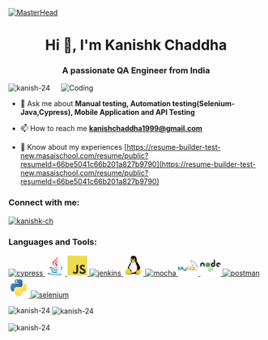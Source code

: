 [![MasterHead](https://i.pinimg.com/originals/b8/33/78/b83378fbaf9f0ea218f9a11558b03aa4.gif)](https://i.pinimg.com/originals/b8/33/78/b83378fbaf9f0ea218f9a11558b03aa4.gif)

<h1 align="center">Hi 👋, I'm Kanishk Chaddha</h1>
<h3 align="center">A passionate QA Engineer from India</h3>

<img align="right" alt="Coding" width="400" src="https://www.cinntra.com/assets/img/services-img/Software-Quality-Assurance.gif">

<p align="left"> <img src="https://komarev.com/ghpvc/?username=kanish-24&label=Profile%20views&color=0e75b6&style=flat" alt="kanish-24" /> </p>

- 💬 Ask me about **Manual testing, Automation testing(Selenium-Java,Cypress), Mobile Application and API Testing**

- 📫 How to reach me **kanishchaddha1999@gmail.com**

- 📄 Know about my experiences [https://resume-builder-test-new.masaischool.com/resume/public?resumeId=66be5041c66b201a827b9790](https://resume-builder-test-new.masaischool.com/resume/public?resumeId=66be5041c66b201a827b9790)

<h3 align="left">Connect with me:</h3>
<p align="left">
<a href="https://linkedin.com/in/kanishk-ch" target="blank"><img align="center" src="https://raw.githubusercontent.com/rahuldkjain/github-profile-readme-generator/master/src/images/icons/Social/linked-in-alt.svg" alt="kanishk-ch" height="30" width="40" /></a>
</p>

<h3 align="left">Languages and Tools:</h3>
<p align="left"> <a href="https://www.cypress.io" target="_blank" rel="noreferrer"> <img src="https://raw.githubusercontent.com/simple-icons/simple-icons/6e46ec1fc23b60c8fd0d2f2ff46db82e16dbd75f/icons/cypress.svg" alt="cypress" width="40" height="40"/> </a> <a href="https://www.java.com" target="_blank" rel="noreferrer"> <img src="https://raw.githubusercontent.com/devicons/devicon/master/icons/java/java-original.svg" alt="java" width="40" height="40"/> </a> <a href="https://developer.mozilla.org/en-US/docs/Web/JavaScript" target="_blank" rel="noreferrer"> <img src="https://raw.githubusercontent.com/devicons/devicon/master/icons/javascript/javascript-original.svg" alt="javascript" width="40" height="40"/> </a> <a href="https://www.jenkins.io" target="_blank" rel="noreferrer"> <img src="https://www.vectorlogo.zone/logos/jenkins/jenkins-icon.svg" alt="jenkins" width="40" height="40"/> </a> <a href="https://www.linux.org/" target="_blank" rel="noreferrer"> <img src="https://raw.githubusercontent.com/devicons/devicon/master/icons/linux/linux-original.svg" alt="linux" width="40" height="40"/> </a> <a href="https://mochajs.org" target="_blank" rel="noreferrer"> <img src="https://www.vectorlogo.zone/logos/mochajs/mochajs-icon.svg" alt="mocha" width="40" height="40"/> </a> <a href="https://www.mysql.com/" target="_blank" rel="noreferrer"> <img src="https://raw.githubusercontent.com/devicons/devicon/master/icons/mysql/mysql-original-wordmark.svg" alt="mysql" width="40" height="40"/> </a> <a href="https://nodejs.org" target="_blank" rel="noreferrer"> <img src="https://raw.githubusercontent.com/devicons/devicon/master/icons/nodejs/nodejs-original-wordmark.svg" alt="nodejs" width="40" height="40"/> </a> <a href="https://postman.com" target="_blank" rel="noreferrer"> <img src="https://www.vectorlogo.zone/logos/getpostman/getpostman-icon.svg" alt="postman" width="40" height="40"/> </a> <a href="https://www.python.org" target="_blank" rel="noreferrer"> <img src="https://raw.githubusercontent.com/devicons/devicon/master/icons/python/python-original.svg" alt="python" width="40" height="40"/> </a> <a href="https://www.selenium.dev" target="_blank" rel="noreferrer"> <img src="https://raw.githubusercontent.com/detain/svg-logos/780f25886640cef088af994181646db2f6b1a3f8/svg/selenium-logo.svg" alt="selenium" width="40" height="40"/> </a> </p>

<p><img align="left" src="https://github-readme-stats.vercel.app/api/top-langs?username=kanish-24&show_icons=true&locale=en&layout=compact" alt="kanish-24" /></p>

<p>&nbsp;<img align="center" src="https://github-readme-stats.vercel.app/api?username=kanish-24&show_icons=true&locale=en" alt="kanish-24" /></p>

<p><img align="center" src="https://github-readme-streak-stats.herokuapp.com/?user=kanish-24&" alt="kanish-24" /></p>
